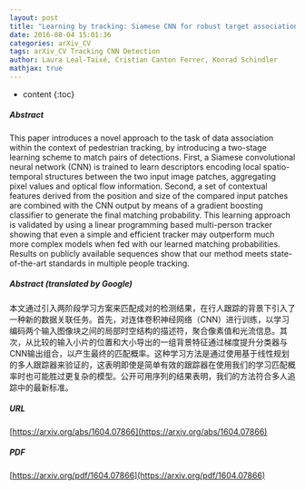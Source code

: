 ```yaml
---
layout: post
title: "Learning by tracking: Siamese CNN for robust target association"
date: 2016-08-04 15:01:36
categories: arXiv_CV
tags: arXiv_CV Tracking CNN Detection
author: Laura Leal-Taixé, Cristian Canton Ferrer, Konrad Schindler
mathjax: true
---
```


* content
{:toc}

##### Abstract
This paper introduces a novel approach to the task of data association within the context of pedestrian tracking, by introducing a two-stage learning scheme to match pairs of detections. First, a Siamese convolutional neural network (CNN) is trained to learn descriptors encoding local spatio-temporal structures between the two input image patches, aggregating pixel values and optical flow information. Second, a set of contextual features derived from the position and size of the compared input patches are combined with the CNN output by means of a gradient boosting classifier to generate the final matching probability. This learning approach is validated by using a linear programming based multi-person tracker showing that even a simple and efficient tracker may outperform much more complex models when fed with our learned matching probabilities. Results on publicly available sequences show that our method meets state-of-the-art standards in multiple people tracking.

##### Abstract (translated by Google)
本文通过引入两阶段学习方案来匹配成对的检测结果，在行人跟踪的背景下引入了一种新的数据关联任务。首先，对连体卷积神经网络（CNN）进行训练，以学习编码两个输入图像块之间的局部时空结构的描述符，聚合像素值和光流信息。其次，从比较的输入小片的位置和大小导出的一组背景特征通过梯度提升分类器与CNN输出组合，以产生最终的匹配概率。这种学习方法是通过使用基于线性规划的多人跟踪器来验证的，这表明即使是简单有效的跟踪器在使用我们的学习匹配概率时也可能胜过更复杂的模型。公开可用序列的结果表明，我们的方法符合多人追踪中的最新标准。

##### URL
[https://arxiv.org/abs/1604.07866](https://arxiv.org/abs/1604.07866)

##### PDF
[https://arxiv.org/pdf/1604.07866](https://arxiv.org/pdf/1604.07866)

